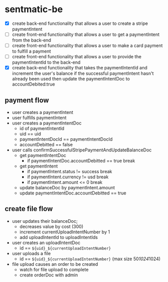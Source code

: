 # sentmatic-be

- [x] create back-end functionality that allows a user to create a stripe paymentIntent
- [ ] create front-end functionality that allows a user to get a paymentIntent from the back-end
- [ ] create front-end functionality that allows a user to make a card payment to fulfill a payment
- [ ] create front-end functionality that allows a user to provide the paymentIntentId to the back-end
- [x] create back-end functionality that takes the paymentIntentId and increment the user's balance if the successful paymentIntent hasn't already been used then update the paymentIntentDoc to accountDebited:true

## payment flow

- user creates a paymentIntent
- user fulfills paymentIntent
- user creates a paymentIntentDoc
  - id of paymentIntentId
  - uid == uid
  - paymentIntentDocId == paymentIntentDocId
  - accountDebitted == false
- user calls confirmSuccessfulStripePaymentAndUpdateBalanceDoc
  - get paymentIntentDoc
    - if paymentIntentDoc.accountDebitted == true break
  - get paymentIntent
    - if paymentIntent.status != success break
    - if paymentIntent.currency != usd break
    - if paymentIntent.amount <= 0 break
  - update balanceDoc by paymentIntent.amount
  - update paymentIntentDoc.accountDebitted == true

## create file flow

- user updates their balanceDoc;
  - decreases value by cost (300)
  - increment currentUploadIntentNumber by 1
  - add uploadIntentId to uploadIntentIds
- user creates an uploadIntentDoc
  - id == `${uid}_${currentUploadIntentNumber}`
- user uploads a file
  - id == `${uid}_${currentUploadIntentNumber}` (max size 50*1024*1024)
- file upload causes an order to be created
  - watch for file upload to complete
  - create orderDoc with admin
